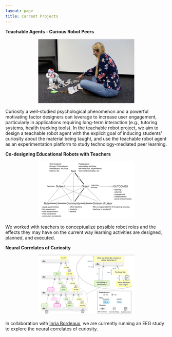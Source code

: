 ```yaml
---
layout: page
title: Current Projects
---
```



**Teachable Agents - Curious Robot Peers**
<p align="center">
    <img src="/img/TeachableRobotProject.png" alt="" width="300px">
</p>


Curiosity a well-studied psychological phenomenon and a powerful motivating factor designers can leverage to increase user engagement, particularly in applications requiring long-term interaction (e.g., tutoring systems, health tracking tools). In the teachable robot project, we aim to design a teachable robot agent with the explicit goal of inducing students' curiosity about the material being taught, and use the teachable robot agent as an experimentation platform to study technology-mediated peer learning.
<br>

**Co-designing Educational Robots with Teachers**
<p align="center">
    <img src="/img/ActivityTheory.png" alt="" width="300px">
</p>

We worked with teachers to conceptualize possible robot roles and the effects they may have on the current way learning activities are designed, planned, and executed. 
<br>

**Neural Correlates of Curiosity**
<p align="center">
    <img src="/img/NeuralCuriosity.png" alt="" width="300px">
</p>

In collaboration with [Inria Bordeaux](https://www.inria.fr/en/centre/bordeaux), we are currently running an EEG study to explore the neural correlates of curiosity.





<!-- <ul>
	<li>
		<figure class="clear">
			<div class="imgl">
				<img src="/img/TeachableRobotProject.png" alt="" width="300px">
			</div>
			<figcaption>
				<p class="name">
					<strong>
						Teachable Agents
					</strong>
				</p>
				<p>
					Curiosity a well-studied psychological phenomenon and a powerful motivating factor designers can leverage to increase user engagement, particularly in applications requiring long-term interaction (e.g., tutoring systems, health tracking tools). In the teachable robot project, we aim to design a teachable robot agent with the explicit goal of inducing student's curiosity about the material being taught, and use the teachable robot agent as an experimentation platform to study technology-mediated peer learning. 
				</p>
			</figcaption>
		</figure>
	</li>
</ul> -->


